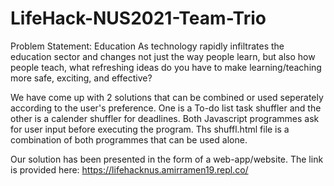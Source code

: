 # LifeHack-NUS2021-Team-Trio

Problem Statement: 
Education
As technology rapidly infiltrates the education sector and changes not just the way people learn, but
also how people teach, what refreshing ideas do you have to make learning/teaching more safe,
exciting, and effective?

We have come up with 2 solutions that can be combined or used seperately according to the user's preference. One is a To-do list task shuffler and the other is a calender shuffler for deadlines. Both Javascript programmes ask for user input before executing the program. Ths shuffl.html file is a combination of both programmes that can be used alone.

Our solution has been presented in the form of a web-app/website. The link is provided here:
https://lifehacknus.amirramen19.repl.co/
